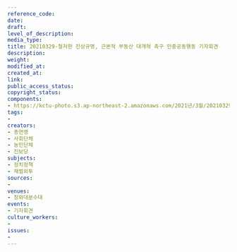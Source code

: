 ```yaml
---
reference_code: 
date: 
draft: 
level_of_description: 
media_type: 
title: 20210329-철저한 진상규명, 근본적 부동산 대개혁 촉구 민중공동행동 기자회견
description: 
weight: 
modified_at: 
created_at: 
link: 
public_access_status: 
copyright_status: 
components:
- https://kctu-photo.s3.ap-northeast-2.amazonaws.com/2021년/3월/20210329-철저한+진상규명,+근본적+부동산+대개혁+촉구+민중공동행동+기자회견/_1DX0115.jpg
tags:
- 
creators:
- 총연맹
- 사회단체
- 농민단체
- 진보당
subjects:
- 정치정책
- 재벌외투
sources:
- 
venues:
- 청와대분수대
events:
- 기자회견
culture_workers:
- 
issues:
- 
---
```

